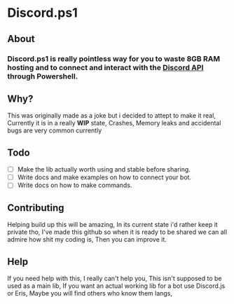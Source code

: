 # Discord.ps1

## About
### Discord.ps1 is really pointless way for you to waste 8GB RAM hosting and to connect and interact with the [Discord API](https://discordapp.com/developers/docs/intro) through Powershell.

## Why?
This was originally made as a joke but i decided to attept to make it real, 
Currently it is in a really **WIP** state, Crashes, Memory leaks and accidental bugs are very common currently

## Todo

- [ ] Make the lib actually worth using and stable before sharing.
- [ ] Write docs and make examples on how to connect your bot.
- [ ] Write docs on how to make commands.
## Contributing
Helping build up this will be amazing, In its current state i'd rather keep it private tho, I've made this github so when it is ready to be shared we can all admire how shit my coding is, Then you can improve it. 
## Help
If you need help with this, I really can't help you, This isn't supposed to be used as a main lib, If you want an actual working lib for a bot use Discord.js or Eris, Maybe you will find others who know them langs, 

